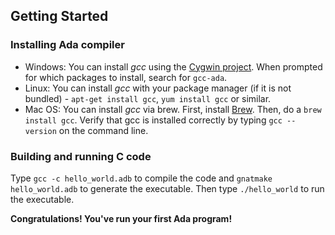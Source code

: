 ## Getting Started

### Installing Ada compiler

* Windows: You can install *gcc* using the [Cygwin project](https://cygwin.com/). When prompted for which packages to install, search for `gcc-ada`.
* Linux: You can install *gcc* with your package manager (if it is not bundled) - `apt-get install gcc`, `yum install gcc` or similar.
* Mac OS: You can install *gcc* via brew. First, install [Brew](http://brew.sh/). Then, do a `brew install gcc`. Verify that gcc is installed correctly by typing `gcc --version` on the command line.

### Building and running C code

Type `gcc -c hello_world.adb` to compile the code and `gnatmake hello_world.adb` to generate the executable. Then type `./hello_world` to run the executable.


**Congratulations! You've run your first Ada program!**